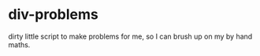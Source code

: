 # div-problems

dirty little script to make problems for me, so I can brush up on my by hand maths.
